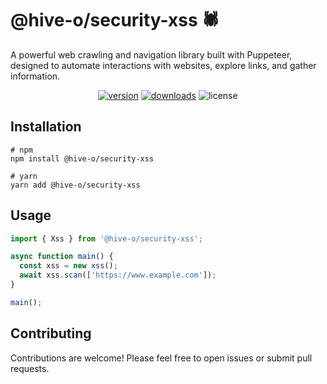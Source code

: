 # @hive-o/security-xss 🕷️

A powerful web crawling and navigation library built with Puppeteer, designed to automate interactions with websites, explore links, and gather information.

<p align="center">
<a href="https://www.npmjs.com/package/@hive-o/security-xss"><img src="https://img.shields.io/npm/v/@hive-o/security-xss.svg?style=flat" alt="version" /></a>
<a href="https://www.npmjs.com/package/@hive-o/security-xss"><img alt="downloads" src="https://img.shields.io/npm/dt/@hive-o/security-xss.svg?style=flat" /></a>
<img alt="license" src="https://img.shields.io/npm/l/@hive-o/security-xss.svg" />
</p>

## Installation

```shell
# npm
npm install @hive-o/security-xss

# yarn
yarn add @hive-o/security-xss
```

## Usage

```typescript
import { Xss } from '@hive-o/security-xss';

async function main() {
  const xss = new xss();
  await xss.scan(['https://www.example.com']);
}

main();
```

## Contributing

Contributions are welcome! Please feel free to open issues or submit pull requests.
